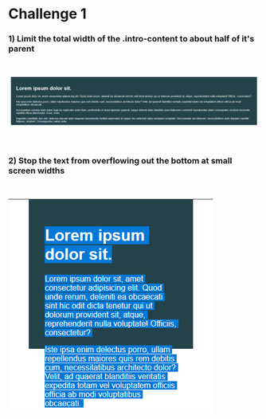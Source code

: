 # Challenge 1

### **1) Limit the total width of the .intro-content to about half of it's parent**

<br/>

![intro content width](../img/intro-container-width.png)

<br/>

### **2) Stop the text from overflowing out the bottom at small screen widths**

<br/>

![Content Overflowing](../img/content-overflow.png)
